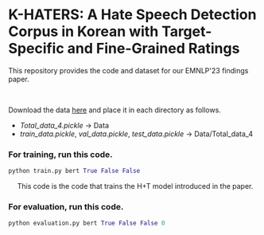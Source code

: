 # K-HATERS: A Hate Speech Detection Corpus in Korean with Target-Specific and Fine-Grained Ratings

This repository provides the code and dataset for our EMNLP'23 findings paper.

<!--The link and instruction for its usage will be available very soon.-->
<br>

Download the data [here](https://huggingface.co/datasets/humane-lab/K-HATERS/tree/main/transformed) and place it in each directory as follows.<br>
- *Total_data_4.pickle* -> Data
- *train_data.pickle*, *val_data.pickle*, *test_data.pickle* -> Data/Total_data_4<br>

### For training, run this code.
```python
python train.py bert True False False
```
&emsp; This code is the code that trains the H+T model introduced in the paper.
### For evaluation, run this code.
```python
python evaluation.py bert True False False 0
```
